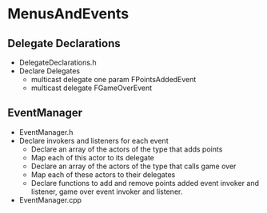 # MenusAndEvents

## Delegate Declarations

- DelegateDeclarations.h
- Declare Delegates
  - multicast delegate one param FPointsAddedEvent
  - multicast delegate FGameOverEvent

## EventManager
- EventManager.h
- Declare invokers and listeners for each event
  - Declare an array of the actors of the type that adds points
  - Map each of this actor to its delegate
  - Declare an array of the actors of the type that calls game over
  - Map each of these actors to their delegates
  - Declare functions to add and remove points added event invoker and listener, game over event invoker and listener.
- EventManager.cpp
